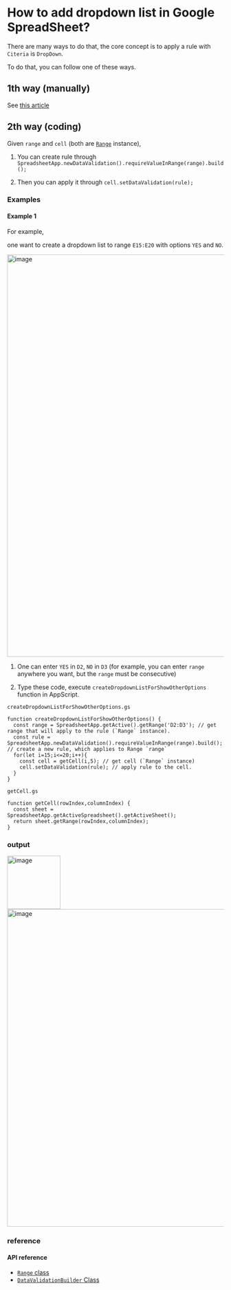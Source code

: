 # How to add dropdown list in Google SpreadSheet?
There are many ways to do that, the core concept is to apply a rule with `Citeria` is `DropDown`.

To do that, you can follow one of these ways.

## 1th way (manually)
See [this article](https://github.com/40843245/Google-SpreadSheet/blob/main/How%20to/How%20to%20add%20dropdown%20list%20in%20Google%20SpreadSheet%3F.md)
## 2th way (coding)
Given `range` and `cell` (both are [`Range`](https://developers.google.com/apps-script/reference/spreadsheet/range) instance), 

1. You can create rule through `SpreadsheetApp.newDataValidation().requireValueInRange(range).build();`

2. Then you can apply it through `cell.setDataValidation(rule);` 

### Examples
#### Example 1
For example,

one want to create a dropdown list to range `E15:E20` with options `YES` and `NO`.

<img width="936" alt="image" src="https://github.com/user-attachments/assets/96c2b037-08e4-4517-a913-e132f3beb88a" />

1. One can enter `YES` in `D2`, `NO` in `D3` (for example, you can enter `range` anywhere you want, but the `range` must be consecutive)

2. Type these code, execute `createDropdownListForShowOtherOptions` function in AppScript.

`createDropdownListForShowOtherOptions.gs`

```
function createDropdownListForShowOtherOptions() {
  const range = SpreadsheetApp.getActive().getRange('D2:D3'); // get range that will apply to the rule (`Range` instance).
  const rule = SpreadsheetApp.newDataValidation().requireValueInRange(range).build(); // create a new rule, which applies to Range `range`
  for(let i=15;i<=20;i++){
    const cell = getCell(i,5); // get cell (`Range` instance)
    cell.setDataValidation(rule); // apply rule to the cell.
  }
}
```

`getCell.gs`

```
function getCell(rowIndex,columnIndex) {
  const sheet = SpreadsheetApp.getActiveSpreadsheet().getActiveSheet();
  return sheet.getRange(rowIndex,columnIndex);
}
```

### output
<img width="124" alt="image" src="https://github.com/user-attachments/assets/3a4d43c8-805e-481f-8974-ba68f703f33d" />

<img width="739" alt="image" src="https://github.com/user-attachments/assets/804f9853-97b4-410c-904a-1c5a7d062488" />

### reference
#### API reference
+ [`Range` class](https://developers.google.com/apps-script/reference/spreadsheet/range)
+ [`DataValidationBuilder` Class](https://developers.google.com/apps-script/reference/spreadsheet/data-validation-builder)
